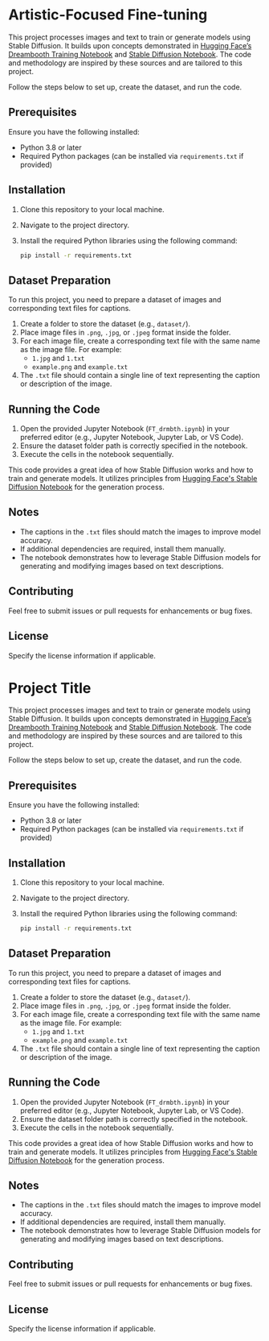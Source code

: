 # Artistic-Focused Fine-tuning

This project processes images and text to train or generate models using Stable Diffusion. It builds upon concepts demonstrated in [Hugging Face’s Dreambooth Training Notebook](https://colab.research.google.com/github/huggingface/notebooks/blob/main/diffusers/sd_dreambooth_training.ipynb) and [Stable Diffusion Notebook](https://colab.research.google.com/github/huggingface/notebooks/blob/main/diffusers/stable_diffusion.ipynb). The code and methodology are inspired by these sources and are tailored to this project.

Follow the steps below to set up, create the dataset, and run the code.

## Prerequisites

Ensure you have the following installed:
- Python 3.8 or later
- Required Python packages (can be installed via `requirements.txt` if provided)

## Installation

1. Clone this repository to your local machine.
2. Navigate to the project directory.
3. Install the required Python libraries using the following command:

    ```bash
    pip install -r requirements.txt
    ```

## Dataset Preparation

To run this project, you need to prepare a dataset of images and corresponding text files for captions.

1. Create a folder to store the dataset (e.g., `dataset/`).
2. Place image files in `.png`, `.jpg`, or `.jpeg` format inside the folder.
3. For each image file, create a corresponding text file with the same name as the image file. For example:
   - `1.jpg` and `1.txt`
   - `example.png` and `example.txt`
4. The `.txt` file should contain a single line of text representing the caption or description of the image.

## Running the Code

1. Open the provided Jupyter Notebook (`FT_drmbth.ipynb`) in your preferred editor (e.g., Jupyter Notebook, Jupyter Lab, or VS Code).
2. Ensure the dataset folder path is correctly specified in the notebook.
3. Execute the cells in the notebook sequentially.

This code provides a great idea of how Stable Diffusion works and how to train and generate models. It utilizes principles from [Hugging Face's Stable Diffusion Notebook](https://colab.research.google.com/github/huggingface/notebooks/blob/main/diffusers/stable_diffusion.ipynb) for the generation process.

## Notes

- The captions in the `.txt` files should match the images to improve model accuracy.
- If additional dependencies are required, install them manually.
- The notebook demonstrates how to leverage Stable Diffusion models for generating and modifying images based on text descriptions.

## Contributing

Feel free to submit issues or pull requests for enhancements or bug fixes.

## License

Specify the license information if applicable.
# Project Title

This project processes images and text to train or generate models using Stable Diffusion. It builds upon concepts demonstrated in [Hugging Face’s Dreambooth Training Notebook](https://colab.research.google.com/github/huggingface/notebooks/blob/main/diffusers/sd_dreambooth_training.ipynb) and [Stable Diffusion Notebook](https://colab.research.google.com/github/huggingface/notebooks/blob/main/diffusers/stable_diffusion.ipynb). The code and methodology are inspired by these sources and are tailored to this project.

Follow the steps below to set up, create the dataset, and run the code.

## Prerequisites

Ensure you have the following installed:
- Python 3.8 or later
- Required Python packages (can be installed via `requirements.txt` if provided)

## Installation

1. Clone this repository to your local machine.
2. Navigate to the project directory.
3. Install the required Python libraries using the following command:

    ```bash
    pip install -r requirements.txt
    ```

## Dataset Preparation

To run this project, you need to prepare a dataset of images and corresponding text files for captions.

1. Create a folder to store the dataset (e.g., `dataset/`).
2. Place image files in `.png`, `.jpg`, or `.jpeg` format inside the folder.
3. For each image file, create a corresponding text file with the same name as the image file. For example:
   - `1.jpg` and `1.txt`
   - `example.png` and `example.txt`
4. The `.txt` file should contain a single line of text representing the caption or description of the image.

## Running the Code

1. Open the provided Jupyter Notebook (`FT_drmbth.ipynb`) in your preferred editor (e.g., Jupyter Notebook, Jupyter Lab, or VS Code).
2. Ensure the dataset folder path is correctly specified in the notebook.
3. Execute the cells in the notebook sequentially.

This code provides a great idea of how Stable Diffusion works and how to train and generate models. It utilizes principles from [Hugging Face's Stable Diffusion Notebook](https://colab.research.google.com/github/huggingface/notebooks/blob/main/diffusers/stable_diffusion.ipynb) for the generation process.

## Notes

- The captions in the `.txt` files should match the images to improve model accuracy.
- If additional dependencies are required, install them manually.
- The notebook demonstrates how to leverage Stable Diffusion models for generating and modifying images based on text descriptions.

## Contributing

Feel free to submit issues or pull requests for enhancements or bug fixes.

## License

Specify the license information if applicable.
